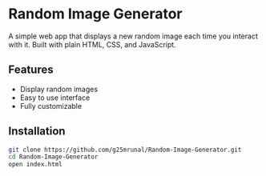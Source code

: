 # Random Image Generator
A simple web app that displays a new random image each time you interact with it. Built with plain HTML, CSS, and JavaScript.

## Features
- Display random images
- Easy to use interface
- Fully customizable

## Installation
```bash
git clone https://github.com/g25mrunal/Random-Image-Generator.git
cd Random-Image-Generator
open index.html


